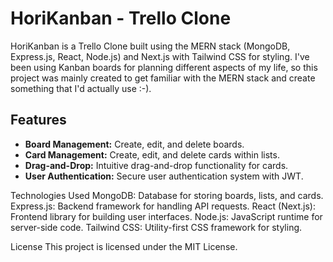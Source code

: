 # HoriKanban - Trello Clone

HoriKanban is a Trello Clone built using the MERN stack (MongoDB, Express.js, React, Node.js) and Next.js with Tailwind CSS for styling. 
I've been using Kanban boards for planning different aspects of my life, so this project was mainly created to get familiar with the MERN stack and create something that I'd actually use :-).

## Features

- **Board Management:** Create, edit, and delete boards.
- **Card Management:** Create, edit, and delete cards within lists.
- **Drag-and-Drop:** Intuitive drag-and-drop functionality for cards.
- **User Authentication:** Secure user authentication system with JWT.

Technologies Used
MongoDB: Database for storing boards, lists, and cards.
Express.js: Backend framework for handling API requests.
React (Next.js): Frontend library for building user interfaces.
Node.js: JavaScript runtime for server-side code.
Tailwind CSS: Utility-first CSS framework for styling.


License
This project is licensed under the MIT License.
